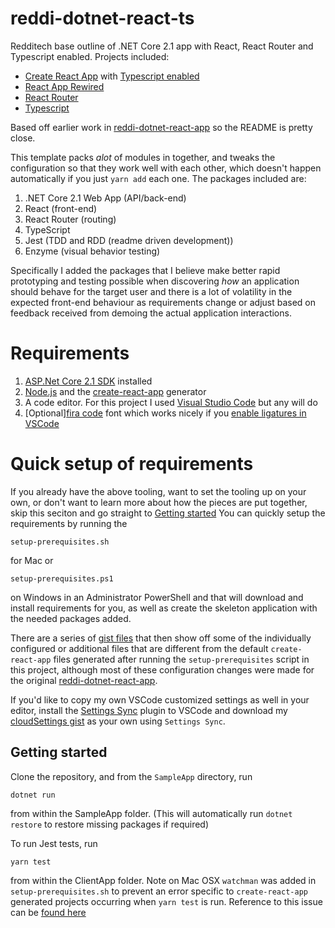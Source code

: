 # reddi-dotnet-react-ts
Redditech base outline of .NET Core 2.1 app with React, React Router and Typescript enabled.
Projects included:
- [Create React App](https://github.com/facebook/create-react-app) with [Typescript enabled](https://levelup.gitconnected.com/typescript-and-react-using-create-react-app-a-step-by-step-guide-to-setting-up-your-first-app-6deda70843a4)
- [React App Rewired](https://github.com/timarney/react-app-rewired)
- [React Router](https://reacttraining.com/react-router/)
- [Typescript](https://www.typescriptlang.org/)

Based off earlier work in [reddi-dotnet-react-app](https://github.com/nissan/reddi-dotnet-react-app/) so the README is pretty close.

This template packs _alot_ of modules in together, and tweaks the configuration so that they work well with each other, which doesn't happen automatically if you just `yarn add` each one. The packages included are:

1.  .NET Core 2.1 Web App (API/back-end)
1.  React (front-end)
1.  React Router (routing)
1.  TypeScript
1.  Jest (TDD and RDD (readme driven development))
1.  Enzyme (visual behavior testing)

Specifically I added the packages that I believe make better rapid prototyping and testing possible when discovering _how_ an application should behave for the target user and there is a lot of volatility in the expected front-end behaviour as requirements change or adjust based on feedback received from demoing the actual application interactions.

# Requirements

1.  [ASP.Net Core 2.1 SDK](https://www.microsoft.com/net/download) installed
2.  [Node.js](https://nodejs.org/en) and the [create-react-app](https://github.com/facebook/create-react-app) generator
3.  A code editor. For this project I used [Visual Studio Code](https://code.visualstudio.com) but any will do
4.  [Optional][fira code](https://github.com/tonsky/FiraCode) font which works nicely if you [enable ligatures in VSCode](https://github.com/tonsky/FiraCode/wiki/VS-Code-Instructions)

# Quick setup of requirements

If you already have the above tooling, want to set the tooling up on your own, or don't want to learn more about how the pieces are put together, skip this seciton and go straight to [Getting started](#getting-started)
You can quickly setup the requirements by running the

```
setup-prerequisites.sh
```

for Mac or

```
setup-prerequisites.ps1
```

on Windows in an Administrator PowerShell and that will download and install requirements for you, as well as create the skeleton application with the needed packages added.

There are a series of [gist files](https://gist.github.com/nissan/0b49d7524f0729e48e4e436d57533883) that then show off some of the individually configured or additional files that are different from the default `create-react-app` files generated after running the `setup-prerequisites` script in this project, although most of these configuration changes were made for the original [reddi-dotnet-react-app](https://github.com/nissan/reddi-dotnet-react-app/).

If you'd like to copy my own VSCode customized settings as well in your editor, install the [Settings Sync](https://marketplace.visualstudio.com/items?itemName=Shan.code-settings-sync) plugin to VSCode and download my [cloudSettings gist](https://gist.github.com/nissan/1eebdf0c22e31598a8f279bb784f7eb8) as your own using `Settings Sync`.

## Getting started

Clone the repository, and from the `SampleApp` directory, run

```
dotnet run
```

from within the SampleApp folder. (This will automatically run `dotnet restore` to restore missing packages if required)


To run Jest tests, run

```
yarn test
```

from within the ClientApp folder. Note on Mac OSX `watchman` was added in `setup-prerequisites.sh` to prevent an error specific to `create-react-app` generated projects occurring when `yarn test` is run. Reference to this issue can be [found here](https://github.com/facebook/create-react-app/issues/4540)
